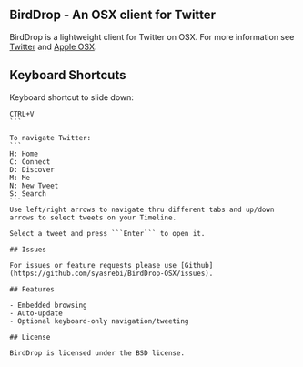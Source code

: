 ## BirdDrop - An OSX client for Twitter

BirdDrop is a lightweight client for Twitter on OSX. For more information see [Twitter](https://twitter.com) and [Apple OSX](http://www.apple.com/osx).

## Keyboard Shortcuts

Keyboard shortcut to slide down: 
````
CTRL+V
```

To navigate Twitter:
```
H: Home
C: Connect
D: Discover
M: Me
N: New Tweet
S: Search
```
Use left/right arrows to navigate thru different tabs and up/down arrows to select tweets on your Timeline.

Select a tweet and press ```Enter``` to open it.

## Issues

For issues or feature requests please use [Github](https://github.com/syasrebi/BirdDrop-OSX/issues).

## Features

- Embedded browsing
- Auto-update
- Optional keyboard-only navigation/tweeting

## License

BirdDrop is licensed under the BSD license.
